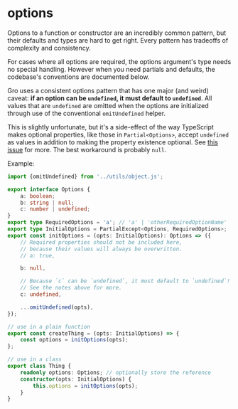 # options

Options to a function or constructor are an incredibly common pattern,
but their defaults and types are hard to get right.
Every pattern has tradeoffs of complexity and consistency.

For cases where all options are required,
the options argument's type needs no special handling.
However when you need partials and defaults,
the codebase's conventions are documented below.

Gro uses a consistent options pattern that has one major (and weird) caveat:
**if an option can be `undefined`, it must default to `undefined`**.
All values that are `undefined` are omitted when the options are initialized
through use of the conventional `omitUndefined` helper.

This is slightly unfortunate, but it's a side-effect of the way
TypeScript makes optional properties, like those in `Partial<Options>`,
accept `undefined` as values in addition
to making the property existence optional.
See [this issue](https://github.com/Microsoft/TypeScript/issues/13195) for more.
The best workaround is probably `null`.

Example:

```ts
import {omitUndefined} from '../utils/object.js';

export interface Options {
	a: boolean;
	b: string | null;
	c: number | undefined;
}
export type RequiredOptions = 'a'; // 'a' | 'otherRequiredOptionName'
export type InitialOptions = PartialExcept<Options, RequiredOptions>;
export const initOptions = (opts: InitialOptions): Options => ({
	// Required properties should not be included here,
	// because their values will always be overwritten.
	// a: true,

	b: null,

	// Because `c` can be `undefined`, it must default to `undefined`!
	// See the notes above for more.
	c: undefined,

	...omitUndefined(opts),
});

// use in a plain function
export const createThing = (opts: InitialOptions) => {
	const options = initOptions(opts);
};

// use in a class
export class Thing {
	readonly options: Options; // optionally store the reference
	constructor(opts: InitialOptions) {
		this.options = initOptions(opts);
	}
}
```
